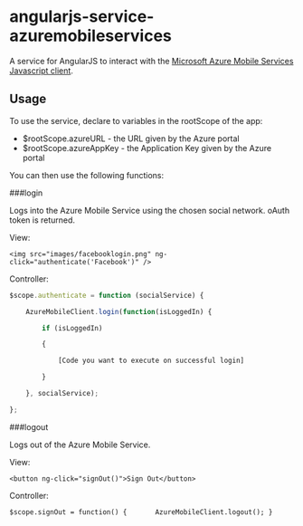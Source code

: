 angularjs-service-azuremobileservices
=====================================

A service for AngularJS to interact with the [Microsoft Azure Mobile Services Javascript client](http://msdn.microsoft.com/en-us/library/windowsazure/jj554207.aspx).

Usage
-----

To use the service, declare to variables in the rootScope of the app:

-	$rootScope.azureURL - the URL given by the Azure portal
-	$rootScope.azureAppKey - the Application Key given by the Azure portal

You can then use the following functions:

###login

Logs into the Azure Mobile Service using the chosen social network. oAuth token is returned.

View:

`<img src="images/facebooklogin.png" ng-click="authenticate('Facebook')" />`

Controller:

```javascript
$scope.authenticate = function (socialService) {

	AzureMobileClient.login(function(isLoggedIn) {

		if (isLoggedIn)

		{

			[Code you want to execute on successful login]

		}

	}, socialService);

};
```

###logout

Logs out of the Azure Mobile Service.

View:

`<button ng-click="signOut()">Sign Out</button>`

Controller:

`$scope.signOut = function() {		
	AzureMobileClient.logout();
}`

